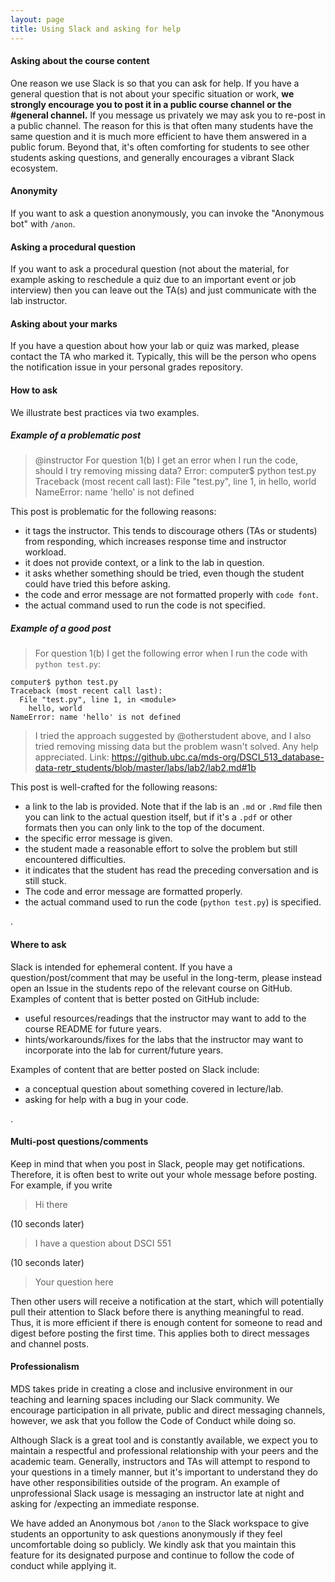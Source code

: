 ```yaml
---
layout: page
title: Using Slack and asking for help
---
```



#### Asking about the course content

One reason we use Slack is so that you can ask for help. If you have a general question that is not about your specific situation or work, **we strongly encourage you to post it in a public course channel or the #general channel.** If you message us privately we may ask you to re-post in a public channel.
The reason for this is that often many students have the same question and it is much more efficient to have them answered in a public forum. Beyond that, it's often comforting for students to see other students asking questions,
and generally encourages a vibrant Slack ecosystem.

#### Anonymity

If you want to ask a question anonymously, you can invoke the "Anonymous bot" with `/anon`.

#### Asking a procedural question

If you want to ask a procedural question (not about the material, for example asking to reschedule a quiz due to an important event or job interview) then you can leave out the TA(s) and just communicate with the lab instructor.


#### Asking about your marks

If you have a question about how your lab or quiz was marked, please contact the TA who marked it. Typically, this will be the person who opens the notification issue in your personal grades repository.

#### How to ask

We illustrate best practices via two examples.


##### Example of a problematic post

> @instructor For question 1(b) I get an error when I run the code, should I try removing missing data? Error: computer$ python test.py
Traceback (most recent call last):
  File "test.py", line 1, in <module>
    hello, world
NameError: name 'hello' is not defined

This post is problematic for the following reasons:

- it tags the instructor. This tends to discourage others (TAs or students) from responding, which increases response time and instructor workload.
- it does not provide context, or a link to the lab in question.
- it asks whether something should be tried, even though the student could have tried this before asking.
- the code and error message are not formatted properly with `code font`.
- the actual command used to run the code is not specified.


##### Example of a good post

> For question 1(b) I get the following error when I run the code with `python test.py`:
```
computer$ python test.py
Traceback (most recent call last):
  File "test.py", line 1, in <module>
    hello, world
NameError: name 'hello' is not defined
```
> I tried the approach suggested by @otherstudent above, and I also tried removing missing data but the problem wasn't solved. Any help appreciated. Link: https://github.ubc.ca/mds-org/DSCI_513_database-data-retr_students/blob/master/labs/lab2/lab2.md#1b

This post is well-crafted for the following reasons:

- a link to the lab is provided. Note that if the lab is an `.md` or `.Rmd` file then you can link to the actual question itself, but if it's a `.pdf` or other formats then you can only link to the top of the document.
- the specific error message is given.
- the student made a reasonable effort to solve the problem but still encountered difficulties.
- it indicates that the student has read the preceding conversation and is still stuck.
- The code and error message are formatted properly.
- the actual command used to run the code (`python test.py`) is specified.

.

#### Where to ask

Slack is intended for ephemeral content. If you have a question/post/comment that may be useful in the long-term, please
instead open an Issue in the students repo of the relevant course on GitHub. Examples of content that is better posted on GitHub include:

- useful resources/readings that the instructor may want to add to the course README for future years.
- hints/workarounds/fixes for the labs that the instructor may want to incorporate into the lab for current/future years.

Examples of content that are better posted on Slack include:

- a conceptual question about something covered in lecture/lab.
- asking for help with a bug in your code.

.

#### Multi-post questions/comments

Keep in mind that when you post in Slack, people may get notifications. Therefore, it is often best to write out your whole message before posting. For example, if you write

> Hi there

(10 seconds later)

> I have a question about DSCI 551

(10 seconds later)

> Your question here

Then other users will receive a notification at the start, which will potentially pull their attention to Slack before there is anything meaningful to read. Thus, it is more efficient if there is enough content for someone to read and digest before posting the first time. This applies both to direct messages and channel posts.

#### Professionalism

MDS takes pride in creating a close and inclusive environment in our teaching and learning spaces including our Slack community. We encourage participation in all private, public and direct messaging channels, however, we ask that you follow the Code of Conduct while doing so.

Although Slack is a great tool and is constantly available, we expect you to maintain a respectful and professional relationship with your peers and the academic team. Generally, instructors and TAs will attempt to respond to your questions in a timely manner, but it's important to understand they do have other responsibilities outside of the program. An example of unprofessional Slack usage is messaging an instructor late at night and asking for /expecting an immediate response.

We have added an Anonymous bot `/anon` to the Slack workspace to give students an opportunity to ask questions anonymously if they feel uncomfortable doing so publicly. We kindly ask that you maintain this feature for its designated purpose and continue to follow the code of conduct while applying it.
